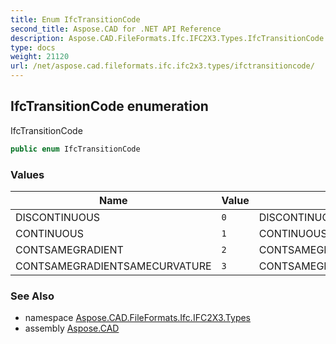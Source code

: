 ```yaml
---
title: Enum IfcTransitionCode
second_title: Aspose.CAD for .NET API Reference
description: Aspose.CAD.FileFormats.Ifc.IFC2X3.Types.IfcTransitionCode enum. IfcTransitionCode
type: docs
weight: 21120
url: /net/aspose.cad.fileformats.ifc.ifc2x3.types/ifctransitioncode/
---
```

## IfcTransitionCode enumeration

IfcTransitionCode

```csharp
public enum IfcTransitionCode
```

### Values

| Name | Value | Description |
| --- | --- | --- |
| DISCONTINUOUS | `0` | DISCONTINUOUS |
| CONTINUOUS | `1` | CONTINUOUS |
| CONTSAMEGRADIENT | `2` | CONTSAMEGRADIENT |
| CONTSAMEGRADIENTSAMECURVATURE | `3` | CONTSAMEGRADIENTSAMECURVATURE |

### See Also

* namespace [Aspose.CAD.FileFormats.Ifc.IFC2X3.Types](../../aspose.cad.fileformats.ifc.ifc2x3.types/)
* assembly [Aspose.CAD](../../)



